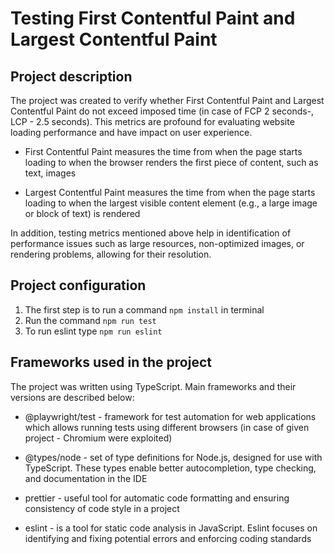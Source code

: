 #  Testing First Contentful Paint and Largest Contentful Paint

## Project description

The project was created to verify whether First Contentful Paint and Largest Contentful Paint do not exceed imposed time (in case of FCP 2 seconds-, LCP - 2.5 seconds). This metrics are profound for evaluating website loading performance and have impact on user experience.

- First Contentful Paint measures the time from when the page starts loading to when the browser renders the first piece of content, such as text, images

- Largest Contentful Paint measures the time from when the page starts loading to when the largest visible content element (e.g., a large image or block of text) is rendered

In addition, testing metrics mentioned above help in identification of performance issues such as large resources, non-optimized images, or rendering problems, allowing for their resolution.

## Project configuration

1. The first step is to run a command `npm install` in terminal
2. Run the command `npm run test`
3. To run eslint type `npm run eslint`

## Frameworks used in the project

The project was written using TypeScript. Main frameworks and their versions are described below:

- @playwright/test - framework for test automation for web applications which allows running tests using different browsers (in case of given project - Chromium were exploited)

- @types/node - set of type definitions for Node.js, designed for use with TypeScript. These types enable better autocompletion, type checking, and documentation in the IDE

- prettier - useful tool for automatic code formatting and ensuring consistency of code style in a project

- eslint - is a tool for static code analysis in JavaScript. Eslint focuses on identifying and fixing potential errors and enforcing coding standards
